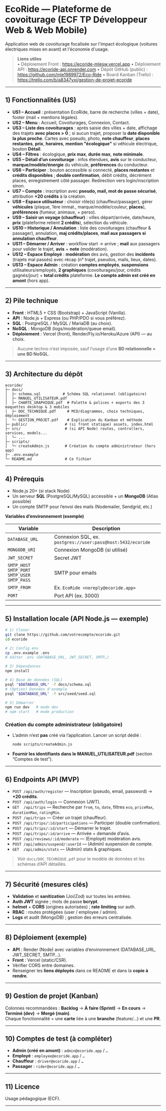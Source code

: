 # EcoRide — Plateforme de covoiturage (ECF TP Développeur Web & Web Mobile)

Application web de covoiturage focalisée sur l'impact écologique (voitures électriques mises en avant) et l'économie d'usage.

> **Liens utiles**  
> • Déploiement Front : https://ecoride-mlesw.vercel.app
> • Déploiement API : https://ecoride-api.onrender.com
> • Dépôt GitHub (public) : https://github.com/mle1989972/Eco-Ride
> • Board Kanban (Trello) : https://trello.com/b/a8347yxi/gestion-de-projet-ecoride

---

## 1) Fonctionnalités (US)

- **US1 – Accueil** : présentation EcoRide, barre de recherche (villes + date), footer (mail + mentions légales).  
- **US2 – Menu** : Accueil, Covoiturages, Connexion, Contact.  
- **US3 – Liste des covoiturages** : après saisie des villes + date, affichage des trajets **avec places > 0** ; si aucun trajet, proposer la **date disponible la plus proche**. Cartes avec pseudo, photo, **note chauffeur**, **places restantes**, **prix**, **horaires**, **mention "écologique"** si véhicule électrique, bouton **Détail**.  
- **US4 – Filtres** : écologique, **prix max**, **durée max**, **note minimale**.  
- **US5 – Détail d’un covoiturage** : infos étendues, **avis** sur le conducteur, **marque/modèle/énergie** du véhicule, **préférences** du conducteur.  
- **US6 – Participer** : bouton accessible si connecté, **places restantes** et **crédits disponibles** ; **double confirmation**, débit crédits, décrément places, enregistrement côté passager. Redirection vers login/inscription sinon.  
- **US7 – Compte** : inscription avec **pseudo, mail, mot de passe sécurisé**, attribution **+20 crédits** à la création.  
- **US8 – Espace utilisateur** : choisir rôle(s) (chauffeur/passager), gérer **véhicules** (plaque, 1ère immat., marque/modèle/couleur, **places**), **préférences** (fumeur, animaux, + perso).  
- **US9 – Saisir un voyage (chauffeur)** : villes départ/arrivée, date/heure, **prix** (plateforme retient **2 crédits**), sélection du véhicule.  
- **US10 – Historique / Annulation** : liste des covoiturages (chauffeur & passager), annulation, **maj crédits/places**, **mail aux passagers si annulation chauffeur**.  
- **US11 – Démarrer / Arriver** : workflow start → arrive ; **mail** aux passagers pour valider le trajet, **avis** + **note** (modération).  
- **US12 – Espace Employé** : **modération** des avis, gestion des **incidents** (trajets mal passés) avec récap (n° trajet, pseudos, mails, lieux, dates).  
- **US13 – Espace Admin** : création **comptes employés**, **suspensions** utilisateurs/employés, **2 graphiques** (covoiturages/jour, crédits gagnés/jour) + **total crédits** plateforme. **Le compte admin est créé en amont** (hors app).

---

## 2) Pile technique

- **Front** : HTML5 + CSS (Bootstrap) + JavaScript (Vanilla).  
- **API** : Node.js + Express (ou PHP/PDO si vous préférez).  
- **SQL** : PostgreSQL / MySQL / MariaDB (au choix).  
- **NoSQL** : MongoDB (logs/modération/queue email).  
- **Déploiement** : Vercel (front), Render/Fly.io/Heroku/Azure (API) — au choix.  

> Aucune techno n’est imposée, sauf l’usage d’une **BD relationnelle + une BD NoSQL**.

---

## 3) Architecture du dépôt

```
ecoride/
├─ docs/
│  ├─ schema.sql          # Schéma SQL relationnel (obligatoire)
│  ├─ MANUEL_UTILISATEUR.pdf
│  ├─ CHARTE_GRAPHIQUE.pdf  # Palette & polices + exports des 3 maquettes desktop & 3 mobiles
│  ├─ DOC_TECHNIQUE.pdf     # MCD/diagrammes, choix techniques, déploiement
│  └─ GESTION_PROJET.pdf    # Explication du Kanban et méthode
├─ public/                 # (si front statique) assets, index.html
├─ src/                    # (si API Node) routes, controllers, services, models...
│  └─ ...
├─ scripts/
│  └─ createAdmin.js       # Création du compte administrateur (hors app)
├─ .env.example
└─ README.md               # Ce fichier
```

---

## 4) Prérequis

- Node.js 20+ (si stack Node)  
- Un serveur **SQL** (PostgreSQL/MySQL) accessible + un **MongoDB** (Atlas possible)  
- Un compte SMTP pour l’envoi des mails (Nodemailer, Sendgrid, etc.)

**Variables d’environnement (exemple)**

| Variable        | Description |
|----------------|-------------|
| `DATABASE_URL` | Connexion SQL, ex. `postgres://user:pass@host:5432/ecoride` |
| `MONGODB_URI`  | Connexion MongoDB (si utilisé) |
| `JWT_SECRET`   | Secret JWT |
| `SMTP_HOST` `SMTP_PORT` `SMTP_USER` `SMTP_PASS` | SMTP pour emails |
| `SMTP_FROM`    | Ex. `EcoRide <noreply@ecoride.app>` |
| `PORT`         | Port API (ex. 3000) |

---

## 5) Installation locale (API Node.js — exemple)

```bash
# 1) Cloner
git clone https://github.com/votrecompte/ecoride.git
cd ecoride

# 2) Config env
cp .env.example .env
# éditer .env (DATABASE_URL, JWT_SECRET, SMTP…)

# 3) Dépendances
npm install

# 4) Base de données (SQL)
psql "$DATABASE_URL" -f docs/schema.sql
# (Option) Données d'exemple
psql "$DATABASE_URL" -f src/seed/seed.sql

# 5) Démarrer
npm run dev   # mode dev
# npm start   # mode production
```

### Création du compte administrateur (obligatoire)
- L’admin n’est **pas** créé via l’application. Lancer un script dédié :  
  ```bash
  node scripts/createAdmin.js
  ```
- **Fournir les identifiants dans le MANUEL_UTILISATEUR.pdf** (section “Comptes de test”).

---

## 6) Endpoints API (MVP)

- `POST /api/auth/register` — Inscription (pseudo, email, password) → **+20 crédits**.  
- `POST /api/auth/login` — Connexion (JWT).  
- `GET  /api/trips` — Recherche par `from`, `to`, `date`, filtres `eco`, `priceMax`, `durationMax`, `ratingMin`.  
- `POST /api/trips` — Créer un trajet (chauffeur).  
- `POST /api/trips/:id/participations` — Participer (double confirmation).  
- `POST /api/trips/:id/start` — Démarrer le trajet.  
- `POST /api/trips/:id/arrive` — Arrivée + demande d’avis.  
- `POST /api/reviews/:id/moderate` — (Employé) modération avis.  
- `POST /api/admin/suspend/:userId` — (Admin) suspension de compte.  
- `GET  /api/admin/stats` — (Admin) stats & graphiques.  

> Voir `docs/DOC_TECHNIQUE.pdf` pour le modèle de données et les schémas d’API détaillés.

---

## 7) Sécurité (mesures clés)

- **Validation** et **sanitization** (Joi/Zod) sur toutes les entrées.  
- **Auth JWT** signée ; mots de passe **bcrypt**.  
- **helmet** + **CORS** (origines autorisées) ; **rate limiting** sur auth.  
- **RBAC** : routes protégées (user / employee / admin).  
- **Logs** et audit (MongoDB) ; gestion des erreurs centralisée.

---

## 8) Déploiement (exemple)

- **API** : Render (Node) avec variables d’environnement (DATABASE_URL, JWT_SECRET, SMTP…).  
- **Front** : Vercel (static/CSR).  
- Vérifier CORS entre domaines.  
- Renseigner les **liens déployés** dans ce README et dans la **copie à rendre**.

---

## 9) Gestion de projet (Kanban)

Colonnes recommandées : **Backlog** → **À faire (Sprint)** → **En cours** → **Terminé (dev)** → **Mergé (main)**.  
Chaque fonctionnalité = une **carte** liée à une **branche** (feature/…) et une **PR**.

---

## 10) Comptes de test (à compléter)

- **Admin (créé en amont)** : `admin@ecoride.app` / `…`  
- **Employé** : `employee@ecoride.app` / `…`  
- **Chauffeur** : `driver@ecoride.app` / `…`  
- **Passager** : `rider@ecoride.app` / `…`  

---

## 11) Licence

Usage pédagogique (ECF).

---


